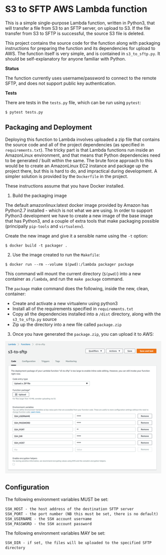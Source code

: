 S3 to SFTP AWS Lambda function
==============================

This is a simple single-purpose Lambda function, written in Python3, that will transfer a file from S3 to an SFTP server, on upload to S3. If the file transfer from S3 to SFTP is successful, the source S3 file is deleted.

This project contains the source code for the function along with packaging instructions for preparing the function and its dependencies for upload to AWS. The function itself is very simple, and is contained in `s3_to_sftp.py`. It should be self-explanatory for anyone familiar with Python.

**Status**

The function currently uses username/password to connect to the remote SFTP, and does not support public key authentication.

**Tests**

There are tests in the `tests.py` file, which can be run using `pytest`:

```shell
$ pytest tests.py
```

Packaging and Deployment
------------------------

Deploying this function to Lambda involves uploaded a zip file that contains the source code and all of the project dependencies (as specified in `requirements.txt`). The tricky part is that Lambda functions run inside an AmazonLinux environment, and that means that Python dependencies need to be generated / built within the same. The brute force approach to this would be to create an AmazonLinux EC2 instance and package up the project there, but this is hard to do, and impractical during development. A simpler solution is provided by the `Dockerfile` in the project.

These instructions assume that you have Docker installed.

1. Build the packaging image

The default amazonlinux:latest docker image provided by Amazon has Python2.7 installed - which is not what we are using. In order to support Python3 development we have to create a new image of the base image that has Python3, and a couple of extra tools that make packaging possible (principally `pip-tools` and `virtualenv`).

Create the new image and give it a sensible name using the `-t` option:

```shell
$ docker build -t packager .
```

2. Use the image created to run the `Makefile`:

```shell
$ docker run --rm --volume $(pwd):/lambda packager package
```

This command will mount the current directory (`$(pwd)`) into a new container as `/lambda`, and run the `make package` command.

The `package` make command does the following, inside the new, clean, container:

* Create and activate a new virtualenv using python3
* Install all of the requirements specified in `requirements.txt`
* Copy all the dependencies installed into a `/dist` directory, along with the `s3_to_sftp.py` source
* Zip up the directory into a new file called `package.zip`

3. Once you have generated the `package.zip`, you can upload it to AWS:

<img src="screenshots/lambda-configuration.png" />

Configuration
-------------

The following environment variables MUST be set:

    SSH_HOST - the host address of the destination SFTP server
    SSH_PORT - the port number (NB this must be set, there is no default)
    SSH_USERNAME - the SSH account username
    SSH_PASSWORD - the SSH account password

The following environment variables MAY be set:

    SSH_DIR - if set, the files will be uploaded to the specified SFTP directory
